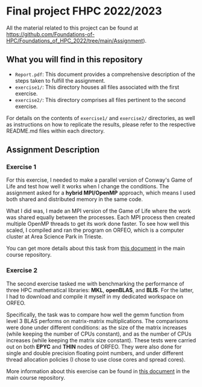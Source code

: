 # Final project FHPC 2022/2023

All the material related to this project can be found at https://github.com/Foundations-of-HPC/Foundations_of_HPC_2022/tree/main/Assignment).


## What you will find in this repository

- `Report.pdf`: This document provides a comprehensive description of the steps taken to fulfill the assignment.
- `exercise1/`: This directory houses all files associated with the first exercise.
- `exercise2/`: This directory comprises all files pertinent to the second exercise.

For details on the contents of `exercise1/` and `exercise2/` directories, as well as instructions on how to replicate the results, please refer to the respective README.md files within each directory.


## Assignment Description


### Exercise 1

For this exercise, I needed to make a parallel version of Conway's Game of Life and test how well it works when I change the conditions. The assignment asked for a **hybrid MPI/OpenMP** approach, which means I used both shared and distributed memory in the same code.

What I did was, I made an MPI version of the Game of Life where the work was shared equally between the processes. Each MPI process then created multiple OpenMP threads to get its work done faster. To see how well this scaled, I compiled and ran the program on ORFEO, which is a computer cluster at Area Science Park in Trieste.

You can get more details about this task from [this document][link1] in the main course repository.


### Exercise 2

The second exercise tasked me with benchmarking the performance of three HPC mathematical libraries: **MKL**, **openBLAS**, and **BLIS**. For the latter, I had to download and compile it myself in my dedicated workspace on ORFEO.

Specifically, the task was to compare how well the gemm function from level 3 BLAS performs on matrix-matrix multiplications. The comparisons were done under different conditions: as the size of the matrix increases (while keeping the number of CPUs constant), and as the number of CPUs increases (while keeping the matrix size constant). These tests were carried out on both **EPYC** and **THIN** nodes of ORFEO. They were also done for single and double precision floating point numbers, and under different thread allocation policies (I chose to use close cores and spread cores).

More information about this exercise can be found in [this document][link2] in the main course repository.




[link1]: https://github.com/Foundations-of-HPC/Foundations_of_HPC_2022/blob/main/Assignment/exercise1/Assignment_exercise1.pdf
[link2]: https://github.com/Foundations-of-HPC/Foundations_of_HPC_2022/blob/main/Assignment/README.MD#exercise-2--comparing-mkl-openblas-and-blis-on-matrix-matrix-multiplication

